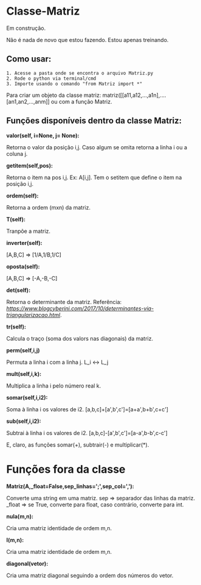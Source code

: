 # Classe-Matriz
Em construção.

Não é nada de novo que estou fazendo. Estou apenas treinando.

## Como usar:
    1. Acesse a pasta onde se encontra o arquivo Matriz.py
    2. Rode o python via terminal/cmd
    3. Importe usando o comando "from Matriz import *"
 
 Para criar um objeto da classe matriz: matriz([[a11,a12,...,a1n],....[an1,an2,...,anm]] ou com a função Matriz. 
 
 ## Funções disponíveis dentro da classe Matriz:
 
 **valor(self, i=None, j= None):**
 
Retorna o valor da posição i,j. Caso algum se omita retorna a linha i ou a coluna j. 
 
 **getitem(self,pos):**
 
Retorna o item na pos i,j. Ex: A[i,j]. Tem o setitem que define o item na posição i,j. 

**ordem(self):**

Retorna a ordem (mxn) da matriz.

**T(self):**

Tranpõe a matriz. 

**inverter(self):** 

[A,B,C] => [1/A,1/B,1/C]

**oposta(self):**

[A,B,C] => [-A,-B,-C]

**det(self):**

Retorna o determinante da matriz. Referência: _https://www.blogcyberini.com/2017/10/determinantes-via-triangularizacao.html_.
 
**tr(self):**

Calcula o traço (soma dos valors nas diagonais) da matriz.

**perm(self,i,j)**

Permuta a linha i com a linha j. L_i <-> L_j

**mult(self,i,k):**

Multiplica a linha i pelo número real k.

**somar(self,i,i2):**

Soma à linha i os valores de i2.
[a,b,c]+[a',b',c']=[a+a',b+b',c+c']

**sub(self,i,i2):**

Subtrai à linha i os valores de i2.
[a,b,c]-[a',b',c']=[a-a',b-b',c-c']
  
  
E, claro, as funções somar(+), subtrair(-) e multiplicar(*). 
 
# Funções fora da classe

**Matriz(A,_float=False,sep_linhas=';',sep_col=','):**

Converte uma string em uma matriz. 
sep => separador das linhas da matriz.
_float => se True, converte para float, caso contrário, converte para int.

**nula(m,n):**

Cria uma matriz identidade de ordem m,n.

**I(m,n):**

Cria uma matriz identidade de ordem m,n.

**diagonal(vetor):**

Cria uma matriz diagonal seguindo a ordem dos números do vetor.
  
